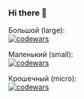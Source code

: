 ### Hi there 👋

Большой (large):  
[![codewars](https://www.codewars.com/users/username/badges/large)](https://www.codewars.com/users/Anatoliy3399)   

Маленький (small):  
[![codewars](https://www.codewars.com/users/username/badges/small)](https://www.codewars.com/users/Anatoliy3399) 

Крошечный (micro):  
[![codewars](https://www.codewars.com/users/username/badges/micro)](https://www.codewars.com/users/Anatoliy3399) 

